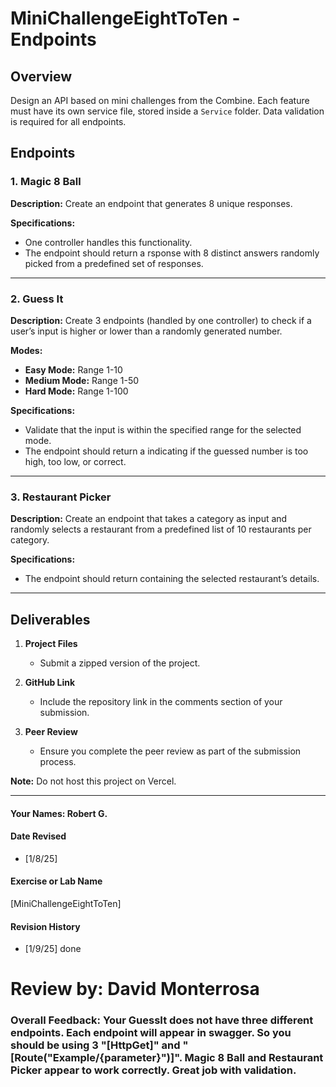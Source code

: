# MiniChallengeEightToTen - Endpoints

## Overview
Design an API based on mini challenges from the Combine. Each feature must have its own service file, stored inside a `Service` folder. Data validation is required for all endpoints.

## Endpoints

### 1. Magic 8 Ball
**Description:**
Create an endpoint that generates 8 unique responses. 

**Specifications:**
- One controller handles this functionality.
- The endpoint should return a rsponse with 8 distinct answers randomly picked from a predefined set of responses.

---

### 2. Guess It
**Description:**
Create 3 endpoints (handled by one controller) to check if a user’s input is higher or lower than a randomly generated number.

**Modes:**
- **Easy Mode:** Range 1-10
- **Medium Mode:** Range 1-50
- **Hard Mode:** Range 1-100

**Specifications:**
- Validate that the input is within the specified range for the selected mode.
- The endpoint should return a indicating if the guessed number is too high, too low, or correct.

---

### 3. Restaurant Picker
**Description:**
Create an endpoint that takes a category as input and randomly selects a restaurant from a predefined list of 10 restaurants per category.

**Specifications:**
- The endpoint should return containing the selected restaurant’s details.

---

## Deliverables

1. **Project Files**
   - Submit a zipped version of the project.

2. **GitHub Link**
   - Include the repository link in the comments section of your submission.

3. **Peer Review**
   - Ensure you complete the peer review as part of the submission process.

**Note:** Do not host this project on Vercel.


---


#### Your Names:  Robert G.

#### Date Revised  
- [1/8/25]  

#### Exercise or Lab Name  
[MiniChallengeEightToTen]

#### Revision History  
- [1/9/25] done  

# Review by: David Monterrosa


### Overall Feedback: Your GuessIt does not have three different endpoints. Each endpoint will appear in swagger. So you should be using 3 "[HttpGet]" and "[Route("Example/{parameter}")]". Magic 8 Ball and Restaurant Picker appear to work correctly. Great job with validation.
